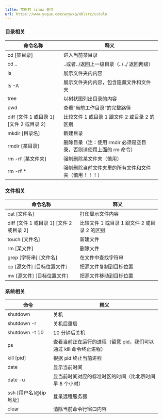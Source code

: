 ```yaml
---
title: 常用的 linux 命令
url: https://www.yuque.com/wcywxq/oblzrc/ucdulo
---
```


<a name="df19354d"></a>

### 目录相关

| **命令名称** | **释义** |
| --- | --- |
| cd \[某目录] | 进入当前某目录 |
| cd .. | ..或者../返回上一级目录（../../ 返回两级） |
| ls | 展示文件夹内内容 |
| ls -A | 展示文件夹内内容，包含隐藏文件和文件夹 |
| tree | 以树状图列出目录的内容 |
| pwd | 查看”当前工作目录“的完整路径 |
| diff \[文件 1 或目录 1] \[文件 2 或目录 2] | 比较文件 1 或目录 1 跟文件 2 或目录 2 的区别 |
| mkdir \[目录名] | 新建目录 |
| rmdir \[某目录] | 删除目录（注：使用 rmdir 必须是空目录，否则请使用上面的 rm 命令） |
| rm -rf \[某文件夹] | 强制删除某文件夹（慎用） |
| rm -rf * | 强制删除当前文件夹里的所有文件和文件夹（慎用！！！） |

<a name="986ebc79"></a>

### 文件相关

| **命令名称** | **释义** |
| --- | --- |
| cat \[文件名] | 打印显示文件内容 |
| diff \[文件 1 或目录 1] \[文件 2 或目录 2] | 比较文件 1 或目录 1 跟文件 2 或目录 2 的区别 |
| touch \[文件名] | 新建文件 |
| rm \[某文件] | 删除文件 |
| grep \[字符串] \[文件名] | 在文件中查找字符串 |
| cp \[源文件] \[目标位置文件] | 把源文件复制到目标位置 |
| mv \[源文件] \[目标位置文件] | 把源文件移动到目标位置 |

<a name="b881dfc0"></a>

### 系统相关

| **命令** | **释义** |
| --- | --- |
| shutdown | 关机 |
| shutdown -r | 关机后重启 |
| shutdown -t 10 | 10 分钟后关机 |
| ps | 查看当前正在运行的进程（留意 pid，我们可以通过 kill 命令终止进程） |
| kill \[pid] | 根据 pid 终止当前进程 |
| date | 显示当前时间 |
| date -u | 显当前时间对应的标准时区的时间（比北京时间早 8 个小时） |
| ssh \[用户名]@\[ip 地址] | 登录远程服务器 |
| clear | 清除当前命令行窗口内容 |
